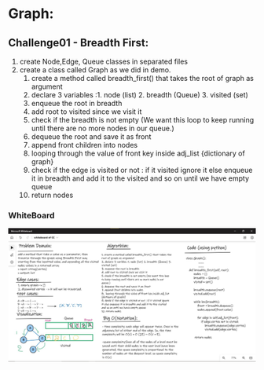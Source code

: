 # Graph:

## Challenge01 - Breadth First:
1. create Node,Edge, Queue classes in separated files 
2. create a class called Graph as we did in demo.  
    1. create a method called breadth_first() that takes the root of graph as argument
    2. declare 3 variables :1. node (list) 2. breadth (Queue) 3. visited (set)
    3. enqueue the root in breadth 
    4. add root to visited since we visit it 
    5. check if the breadth is not empty (We want this loop to keep running until there are no more nodes in our queue.)
    6. dequeue the root and save it as front 
    7. append front children into nodes
    8.  looping through the value of front key inside adj_list {dictionary of graph}
    9. check if the edge is visited or not : if it visited ignore it else enqueue it in breadth and add it to the visited  and so on until we have empty queue 
    10. return nodes 
            
### WhiteBoard 

<img alt="" src="./graph-cc1.jpg" >